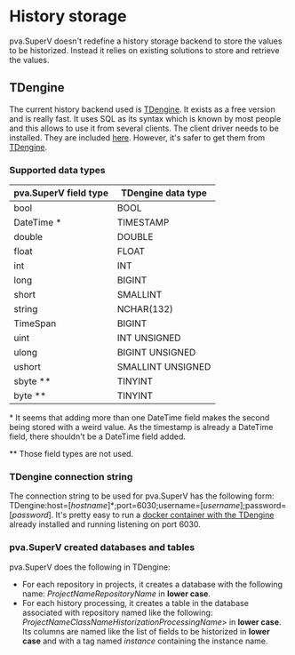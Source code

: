 ﻿# History storage
pva.SuperV doesn't redefine a history storage backend to store the values to be historized. Instead it relies on existing solutions to store and retrieve the values.

## TDengine
The current history backend used is [TDengine](https://tdengine.com/oss/). It exists as a free version and is really fast.
It uses SQL as its syntax which is known by most people and this allows to use it from several clients.
The client driver needs to be installed. They are included [here](/TDengine). However, it's safer to get them from [TDengine](https://docs.tdengine.com/developer-guide/connecting-to-tdengine/#installing-the-client-driver-taosc).

### Supported data types
| pva.SuperV field type | TDengine data type |
|-----------------------|--------------------|
| bool                  | BOOL               |
| DateTime *            | TIMESTAMP          |
| double                | DOUBLE             |
| float                 | FLOAT              |
| int                   | INT                |
| long                  | BIGINT             |
| short                 | SMALLINT           |
| string                | NCHAR(132)         |
| TimeSpan              | BIGINT             |
| uint                  | INT UNSIGNED       |
| ulong                 | BIGINT UNSIGNED    |
| ushort                | SMALLINT UNSIGNED  |
| sbyte **              | TINYINT            |
| byte **               | TINYINT            |

\* It seems that adding more than one DateTime field makes the second being stored with a weird value.
As the timestamp is already a DateTime field, there shouldn't be a DateTime field added.

\*\* Those field types are not used.

### TDengine connection string
The connection string to be used for pva.SuperV has the following form: TDengine:host=\[*hostname*\]*;port=6030;username=\[*username*\];password=\[*password*\].
It's pretty easy to run a [docker container with the TDengine](https://hub.docker.com/r/tdengine/tdengine) already installed and running listening on port 6030.

### pva.SuperV created databases and tables
pva.SuperV does the following in TDengine:
- For each repository in projects, it creates a database with the following name: *ProjectNameRepositoryName* in **lower case**.
- For each history processing, it creates a table in the database associated with repository named like the following: *ProjectNameClassNameHistorizationProcessingName*> in **lower case**.
Its columns are named like the list of fields to be historized in **lower case** and with a tag named *instance* containing the instance name.
